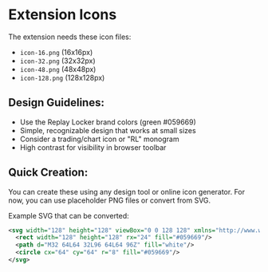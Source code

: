 
# Extension Icons

The extension needs these icon files:

- `icon-16.png` (16x16px)
- `icon-32.png` (32x32px) 
- `icon-48.png` (48x48px)
- `icon-128.png` (128x128px)

## Design Guidelines:
- Use the Replay Locker brand colors (green #059669)
- Simple, recognizable design that works at small sizes
- Consider a trading/chart icon or "RL" monogram
- High contrast for visibility in browser toolbar

## Quick Creation:
You can create these using any design tool or online icon generator. For now, you can use placeholder PNG files or convert from SVG.

Example SVG that can be converted:
```svg
<svg width="128" height="128" viewBox="0 0 128 128" xmlns="http://www.w3.org/2000/svg">
  <rect width="128" height="128" rx="24" fill="#059669"/>
  <path d="M32 64L64 32L96 64L64 96Z" fill="white"/>
  <circle cx="64" cy="64" r="8" fill="#059669"/>
</svg>
```
